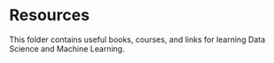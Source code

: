 # Resources  
This folder contains useful books, courses, and links for learning Data Science and Machine Learning.
